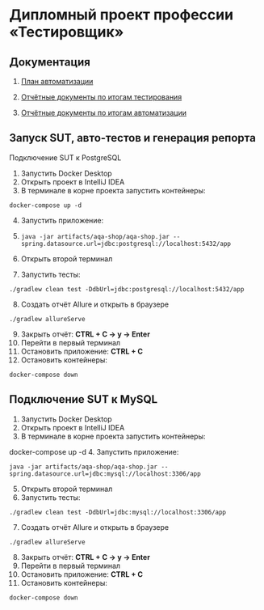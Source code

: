 # Дипломный проект профессии «Тестировщик»

## Документация
1. [План автоматизации](https://github.com/unicornfraaa/diploma-QA/blob/master/Plan.md)

1. [Отчётные документы по итогам тестирования](https://github.com/unicornfraaa/diploma-QA/blob/master/Report.md)

1. [Отчётные документы по итогам автоматизации](https://github.com/unicornfraaa/diploma-QA/blob/master/Summary.md)



## Запуск SUT, авто-тестов и генерация репорта
Подключение SUT к PostgreSQL
1.	Запустить Docker Desktop
2.	Открыть проект в IntelliJ IDEA
3.	В терминале в корне проекта запустить контейнеры:

`docker-compose up -d`

4.	Запустить приложение:

5.	`java -jar artifacts/aqa-shop/aqa-shop.jar --spring.datasource.url=jdbc:postgresql://localhost:5432/app `

6.	Открыть второй терминал
7.	Запустить тесты:

`./gradlew clean test -DdbUrl=jdbc:postgresql://localhost:5432/app`

8.	Создать отчёт Allure и открыть в браузере

`./gradlew allureServe`

9.	Закрыть отчёт:
**CTRL + C -> y -> Enter**
10.	Перейти в первый терминал
11.	Остановить приложение:
 **CTRL + C**
12.	Остановить контейнеры:

`docker-compose down`

## Подключение SUT к MySQL
1.	Запустить Docker Desktop
2.	Открыть проект в IntelliJ IDEA
3.	В терминале в корне проекта запустить контейнеры:

docker-compose up -d
4.	Запустить приложение:

`java -jar artifacts/aqa-shop/aqa-shop.jar --spring.datasource.url=jdbc:mysql://localhost:3306/app`

5.	Открыть второй терминал
6.	Запустить тесты:

`./gradlew clean test -DdbUrl=jdbc:mysql://localhost:3306/app`

7.	Создать отчёт Allure и открыть в браузере

`./gradlew allureServe`

8.	Закрыть отчёт:
**CTRL + C -> y -> Enter**
9.	Перейти в первый терминал
10.	Остановить приложение:
**CTRL + C**
11.	Остановить контейнеры:

`docker-compose down`
